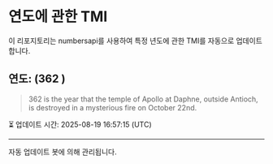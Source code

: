 
# 연도에 관한 TMI

이 리포지토리는 numbersapi를 사용하여 특정 년도에 관한 TMI를 자동으로 업데이트합니다.

## 연도: (362 )
> 362 is the year that the temple of Apollo at Daphne, outside Antioch, is destroyed in a mysterious fire on October 22nd.

⏳ 업데이트 시간: 2025-08-19 16:57:15 (UTC)

---
자동 업데이트 봇에 의해 관리됩니다.
